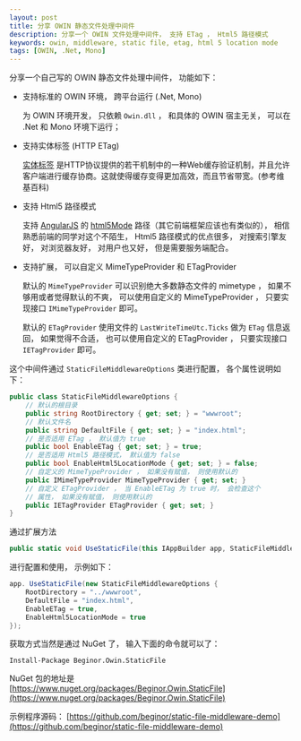 ```yaml
---
layout: post
title: 分享 OWIN 静态文件处理中间件
description: 分享一个 OWIN 文件处理中间件， 支持 ETag ， Html5 路径模式
keywords: owin, middleware, static file, etag, html 5 location mode
tags: [OWIN, .Net, Mono]
---
```


分享一个自己写的 OWIN 静态文件处理中间件， 功能如下：

- 支持标准的 OWIN 环境， 跨平台运行 (.Net, Mono) 

  为 OWIN 环境开发， 只依赖 `Owin.dll` ， 和具体的 OWIN 宿主无关， 可以在 .Net 和 Mono 环境下运行；

- 支持实体标签 (HTTP ETag)

  [实体标签](https://zh.wikipedia.org/wiki/HTTP_ETag) 是HTTP协议提供的若干机制中的一种Web缓存验证机制，并且允许客户端进行缓存协商。这就使得缓存变得更加高效，而且节省带宽。(参考维基百科)

- 支持 Html5 路径模式

  支持 [AngularJS](https://angularjs.org/) 的 [html5Mode](https://docs.angularjs.org/guide/$location) 路径（其它前端框架应该也有类似的）， 相信熟悉前端的同学对这个不陌生， Html5 路径模式的优点很多， 对搜索引擎友好， 对浏览器友好， 对用户也又好， 但是需要服务端配合。

- 支持扩展， 可以自定义 MimeTypeProvider 和 ETagProvider

  默认的 `MimeTypeProvider` 可以识别绝大多数静态文件的 mimetype ， 如果不够用或者觉得默认的不爽， 可以使用自定义的 MimeTypeProvider ， 只要实现接口 `IMimeTypeProvider` 即可。

  默认的 `ETagProvider` 使用文件的 `LastWriteTimeUtc.Ticks` 做为 `ETag` 信息返回， 如果觉得不合适， 也可以使用自定义的 ETagProvider ， 只要实现接口 `IETagProvider` 即可。

这个中间件通过 `StaticFileMiddlewareOptions` 类进行配置， 各个属性说明如下：

```csharp
public class StaticFileMiddlewareOptions {
    // 默认的根目录
    public string RootDirectory { get; set; } = "wwwroot";
    // 默认文件名
    public string DefaultFile { get; set; } = "index.html";
    // 是否适用 ETag ， 默认值为 true 
    public bool EnableETag { get; set; } = true;
    // 是否适用 Html5 路径模式， 默认值为 false
    public bool EnableHtml5LocationMode { get; set; } = false;
    // 自定义的 MimeTypeProvider ， 如果没有赋值， 则使用默认的
    public IMimeTypeProvider MimeTypeProvider { get; set; }
    // 自定义 ETagProvider ， 当 EnableETag 为 true 时， 会检查这个
    // 属性， 如果没有赋值， 则使用默认的
    public IETagProvider ETagProvider { get; set; }
}
```

通过扩展方法

```csharp
public static void UseStaticFile(this IAppBuilder app, StaticFileMiddlewareOptions options)
```

进行配置和使用， 示例如下：

```csharp
app. UseStaticFile(new StaticFileMiddlewareOptions {
    RootDirectory = "../wwwroot",
    DefaultFile = "index.html",
    EnableETag = true,
    EnableHtml5LocationMode = true
});
```

获取方式当然是通过 NuGet 了， 输入下面的命令就可以了：

```
Install-Package Beginor.Owin.StaticFile
```

NuGet 包的地址是 [https://www.nuget.org/packages/Beginor.Owin.StaticFile](https://www.nuget.org/packages/Beginor.Owin.StaticFile)

示例程序源码： [https://github.com/beginor/static-file-middleware-demo](https://github.com/beginor/static-file-middleware-demo)

